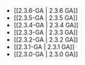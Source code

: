 - [[2.3.6-GA | 2.3.6 GA]]
- [[2.3.5-GA | 2.3.5 GA]]
- [[2.3.4-GA | 2.3.4 GA]]
- [[2.3.3-GA | 2.3.3 GA]]
- [[2.3.2-GA | 2.3.2 GA]]
- [[2.3.1-GA | 2.3.1 GA]]
- [[2.3.0-GA | 2.3.0 GA]]
